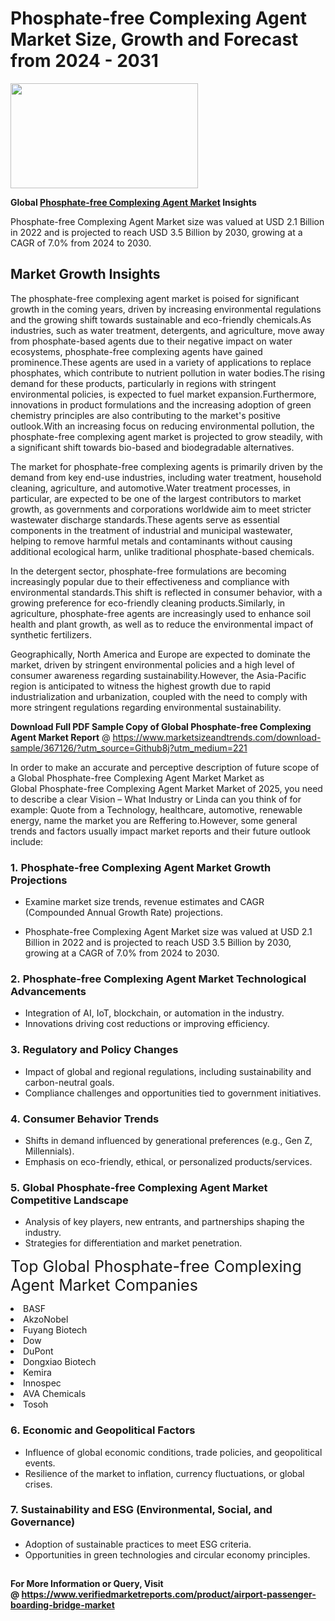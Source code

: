 <H1>Phosphate-free Complexing Agent Market Size, Growth and Forecast from 2024 - 2031</H1><img class="aligncenter size-medium wp-image-584254" src="https://thirdeyenews.in/wp-content/uploads/2024/09/Global-Market-Research-300x168.jpeg" alt="" width="300" height="168" /><p><strong>Global&nbsp;<a href="https://www.marketsizeandtrends.com/download-sample/367126/?utm_source=Github8j?utm_medium=221">Phosphate-free Complexing Agent Market</a> Insights</strong></p><p>Phosphate-free Complexing Agent Market size was valued at USD 2.1 Billion in 2022 and is projected to reach USD 3.5 Billion by 2030, growing at a CAGR of 7.0% from 2024 to 2030.</p><p><h2>Market Growth Insights</h2> <p>The phosphate-free complexing agent market is poised for significant growth in the coming years, driven by increasing environmental regulations and the growing shift towards sustainable and eco-friendly chemicals.As industries, such as water treatment, detergents, and agriculture, move away from phosphate-based agents due to their negative impact on water ecosystems, phosphate-free complexing agents have gained prominence.These agents are used in a variety of applications to replace phosphates, which contribute to nutrient pollution in water bodies.The rising demand for these products, particularly in regions with stringent environmental policies, is expected to fuel market expansion.Furthermore, innovations in product formulations and the increasing adoption of green chemistry principles are also contributing to the market's positive outlook.With an increasing focus on reducing environmental pollution, the phosphate-free complexing agent market is projected to grow steadily, with a significant shift towards bio-based and biodegradable alternatives.</p> <p>The market for phosphate-free complexing agents is primarily driven by the demand from key end-use industries, including water treatment, household cleaning, agriculture, and automotive.Water treatment processes, in particular, are expected to be one of the largest contributors to market growth, as governments and corporations worldwide aim to meet stricter wastewater discharge standards.These agents serve as essential components in the treatment of industrial and municipal wastewater, helping to remove harmful metals and contaminants without causing additional ecological harm, unlike traditional phosphate-based chemicals.</p> <p>In the detergent sector, phosphate-free formulations are becoming increasingly popular due to their effectiveness and compliance with environmental standards.This shift is reflected in consumer behavior, with a growing preference for eco-friendly cleaning products.Similarly, in agriculture, phosphate-free agents are increasingly used to enhance soil health and plant growth, as well as to reduce the environmental impact of synthetic fertilizers.</p> <p>Geographically, North America and Europe are expected to dominate the market, driven by stringent environmental policies and a high level of consumer awareness regarding sustainability.However, the Asia-Pacific region is anticipated to witness the highest growth due to rapid industrialization and urbanization, coupled with the need to comply with more stringent regulations regarding environmental sustainability.</p> <p><span class=""><strong>Download Full PDF Sample Copy of Global Phosphate-free Complexing Agent Market Report</strong> @ <a href="https://www.marketsizeandtrends.com/download-sample/367126/?utm_source=Github8j?utm_medium=221" target="_blank">https://www.marketsizeandtrends.com/download-sample/367126/?utm_source=Github8j?utm_medium=221</a></span></p><p>In order to make an accurate and perceptive description of future scope of a Global&nbsp;Phosphate-free Complexing Agent Market Market as Global&nbsp;Phosphate-free Complexing Agent Market Market of 2025, you need to describe a clear Vision &ndash; What Industry or Linda can you think of for example: Quote from a Technology, healthcare, automotive, renewable energy, name the market you are Reffering to.However, some general trends and factors usually impact market reports and their future outlook include:</p><h3>1.&nbsp;<strong>Phosphate-free Complexing Agent Market Growth Projections</strong></h3><ul><li>Examine market size trends, revenue estimates and CAGR (Compounded Annual Growth Rate) projections.</li><li><p>Phosphate-free Complexing Agent Market size was valued at USD 2.1 Billion in 2022 and is projected to reach USD 3.5 Billion by 2030, growing at a CAGR of 7.0% from 2024 to 2030.</p></li></ul><h3>2.&nbsp;<strong>Phosphate-free Complexing Agent Market Technological Advancements</strong></h3><ul><li>Integration of AI, IoT, blockchain, or automation in the industry.</li><li>Innovations driving cost reductions or improving efficiency.</li></ul><h3>3.&nbsp;<strong>Regulatory and Policy Changes</strong></h3><ul><li>Impact of global and regional regulations, including sustainability and carbon-neutral goals.</li><li>Compliance challenges and opportunities tied to government initiatives.</li></ul><h3>4.&nbsp;<strong>Consumer Behavior Trends</strong></h3><ul><li>Shifts in demand influenced by generational preferences (e.g., Gen Z, Millennials).</li><li>Emphasis on eco-friendly, ethical, or personalized products/services.</li></ul><h3>5.&nbsp;<strong>Global Phosphate-free Complexing Agent Market Competitive Landscape</strong></h3><ul><li>Analysis of key players, new entrants, and partnerships shaping the industry.</li><li>Strategies for differentiation and market penetration.</li></ul><p data-pm-slice="1 1 []"><span style="color: inherit; font-family: inherit; font-size: 25px;">Top Global Phosphate-free Complexing Agent Market Companies</span></p><div class="" data-test-id=""><p><li>BASF</li><li> AkzoNobel</li><li> Fuyang Biotech</li><li> Dow</li><li> DuPont</li><li> Dongxiao Biotech</li><li> Kemira</li><li> Innospec</li><li> AVA Chemicals</li><li> Tosoh</li></p></div><h3>6.&nbsp;<strong>Economic and Geopolitical Factors</strong></h3><ul><li>Influence of global economic conditions, trade policies, and geopolitical events.</li><li>Resilience of the market to inflation, currency fluctuations, or global crises.</li></ul><h3>7.&nbsp;<strong>Sustainability and ESG (Environmental, Social, and Governance)</strong></h3><ul><li>Adoption of sustainable practices to meet ESG criteria.</li><li>Opportunities in green technologies and circular economy principles.</li></ul><h2><strong style="font-size: 14px;">For More Information or Query, Visit @&nbsp;</strong><a style="background-color: #ffffff; font-size: 14px;" href="https://www.marketsizeandtrends.com/report/phosphate-free-complexing-agent-market/" target="_blank">https://www.verifiedmarketreports.com/product/airport-passenger-boarding-bridge-market</a></h2>